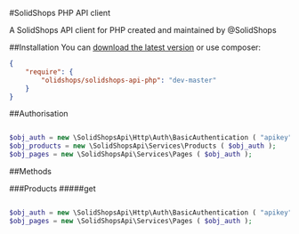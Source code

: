#SolidShops PHP API client


A SolidShops API client for PHP created and maintained by @SolidShops


##Installation
You can [download the latest version](http://github.com/solidshops/solidshops-api-php/zipball/master) or use composer:

```json
{
	"require": {
		"olidshops/solidshops-api-php": "dev-master"
	}
}
```


##Authorisation

```php

$obj_auth = new \SolidShopsApi\Http\Auth\BasicAuthentication ( "apikey", "apipassword" );
$obj_products = new \SolidShopsApi\Services\Products ( $obj_auth );
$obj_pages = new \SolidShopsApi\Services\Pages ( $obj_auth );

```


##Methods


###Products
#####get

```php

$obj_auth = new \SolidShopsApi\Http\Auth\BasicAuthentication ( "apikey", "apipassword" );
$obj_pages = new \SolidShopsApi\Services\Pages ( $obj_auth );

```